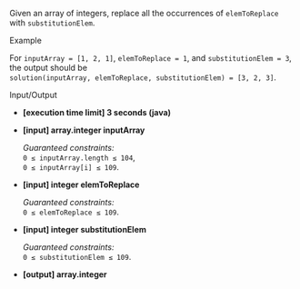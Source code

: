 ﻿
Given an array of integers, replace all the occurrences of  `elemToReplace`  with  `substitutionElem`.

Example

For  `inputArray = [1, 2, 1]`,  `elemToReplace = 1`, and  `substitutionElem = 3`, the output should be  
`solution(inputArray, elemToReplace, substitutionElem) = [3, 2, 3]`.

Input/Output

-   **[execution time limit] 3 seconds (java)**
    
-   **[input] array.integer inputArray**
    
    _Guaranteed constraints:_  
    `0 ≤ inputArray.length ≤ 104`,  
    `0 ≤ inputArray[i] ≤ 109`.
    
-   **[input] integer elemToReplace**
    
    _Guaranteed constraints:_  
    `0 ≤ elemToReplace ≤ 109`.
    
-   **[input] integer substitutionElem**
    
    _Guaranteed constraints:_  
    `0 ≤ substitutionElem ≤ 109`.
    
-   **[output] array.integer**